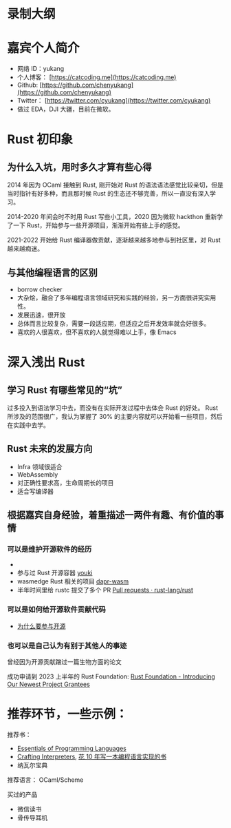# 录制大纲

# 嘉宾个人简介
  - 网络 ID：yukang
  - 个人博客： [https://catcoding.me](https://catcoding.me)
  - Github: [https://github.com/chenyukang](https://github.com/chenyukang)
  - Twitter： [https://twitter.com/cyukang](https://twitter.com/cyukang)
  - 做过 EDA，DJI 大疆，目前在微软。


# Rust 初印象

## 为什么入坑，用时多久才算有些心得

2014 年因为 OCaml 接触到 Rust, 刚开始对 Rust 的语法语法感觉比较亲切，但是当时指针有好多种，而且那时候 Rust 的生态还不够完善，所以一直没有深入学习。

2014-2020 年间会时不时用 Rust 写些小工具，2020 因为微软 hackthon 重新学了一下 Rust，开始参与一些开源项目，渐渐开始有些上手的感觉。

2021-2022 开始给 Rust 编译器做贡献，逐渐越来越多地参与到社区里，对 Rust 越来越痴迷。

## 与其他编程语言的区别

- borrow checker
- 大杂烩，融合了多年编程语言领域研究和实践的经验，另一方面很讲究实用性。
- 发展迅速，很开放
- 总体而言比较复杂，需要一段适应期，但适应之后开发效率就会好很多。
- 喜欢的人很喜欢，但不喜欢的人就觉得难以上手，像 Emacs


# 深入浅出 Rust

## 学习 Rust 有哪些常见的“坑”

过多投入到语法学习中去，而没有在实际开发过程中去体会 Rust 的好处。
Rust 所涉及的范围很广，我认为掌握了 30% 的主要内容就可以开始看一些项目，然后在实践中去学。

## Rust 未来的发展方向

- Infra 领域很适合
- WebAssembly
- 对正确性要求高，生命周期长的项目
- 适合写编译器

## 根据嘉宾自身经验，着重描述一两件有趣、有价值的事情

### 可以是维护开源软件的经历

-
- 参与过 Rust 开源容器 [youki](https://github.com/containers/youki)
- wasmedge Rust 相关的项目 [dapr-wasm](https://github.com/second-state/dapr-wasm)
- 半年时间里给 rustc 提交了多个 PR
[Pull requests · rust-lang/rust](https://github.com/rust-lang/rust/pulls?q=is%3Apr+author%3Achenyukang+is%3Aclosed)

### 可以是如何给开源软件贡献代码

- [为什么要参与开源](https://catcoding.me/p/why-open-source/)

### 也可以是自己认为有别于其他人的事迹

曾经因为开源贡献蹭过一篇生物方面的论文

成功申请到 2023 上半年的 Rust Foundation:
[Rust Foundation - Introducing Our Newest Project Grantees](https://foundation.rust-lang.org/news/community-grants-program-awards-announcement-introducing-our-latest-project-grantees/)

# 推荐环节，一些示例：

推荐书：
- [Essentials of Programming Languages](https://eopl3.com/)
- [Crafting Interpreters](https://craftinginterpreters.com/), [花 10 年写一本编程语言实现的书](https://catcoding.me/p/a-book-on-programming-language/)
- 纳瓦尔宝典

推荐语言： OCaml/Scheme

买过的产品
- 微信读书
- 骨传导耳机